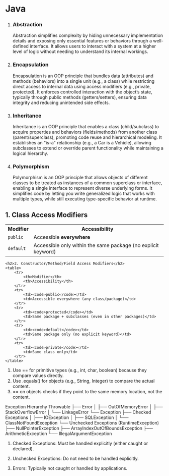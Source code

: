 # Java
1) <h3>Abstraction</h3> <p>Abstraction simplifies complexity by hiding unnecessary implementation details and exposing only essential features or behaviors through a well-defined interface. It allows users to interact with a system at a higher level of logic without needing to understand its internal workings.</p>

2) <h3>Encapsulation</h3> <p>Encapsulation is an OOP principle that bundles data (attributes) and methods (behaviors) into a single unit (e.g., a class) while restricting direct access to internal data using access modifiers (e.g., private, protected). It enforces controlled interaction with the object’s state, typically through public methods (getters/setters), ensuring data integrity and reducing unintended side effects.</p>

3) <h3>Inheritance</h3> <p>Inheritance is an OOP principle that enables a class (child/subclass) to acquire properties and behaviors (fields/methods) from another class (parent/superclass), promoting code reuse and hierarchical modeling. It establishes an "is-a" relationship (e.g., a Car is a Vehicle), allowing subclasses to extend or override parent functionality while maintaining a logical hierarchy.</p>

4) <h3>Polymorphism</h3> <p>Polymorphism is an OOP principle that allows objects of different classes to be treated as instances of a common superclass or interface, enabling a single interface to represent diverse underlying forms. It simplifies code by letting you write generalized logic that works with multiple types, while still executing type-specific behavior at runtime.</p>

<h2>1. Class Access Modifiers</h2>
    <table>
        <tr>
            <th>Modifier</th>
            <th>Accessibility</th>
        </tr>
        <tr>
            <td><code>public</code></td>
            <td>Accessible <strong>everywhere</strong></td>
        </tr>
        <tr>
            <td><code>default</code></td>
            <td>Accessible only within the same package (no explicit keyword)</td>
        </tr>
    </table>

    <h2>2. Constructor/Method/Field Access Modifiers</h2>
    <table>
        <tr>
            <th>Modifier</th>
            <th>Accessibility</th>
        </tr>
        <tr>
            <td><code>public</code></td>
            <td>Accessible everywhere (any class/package)</td>
        </tr>
        <tr>
            <td><code>protected</code></td>
            <td>Same package + subclasses (even in other packages)</td>
        </tr>
        <tr>
            <td><code>default</code></td>
            <td>Same package only (no explicit keyword)</td>
        </tr>
        <tr>
            <td><code>private</code></td>
            <td>Same class only</td>
        </tr>
    </table>

1) Use == for primitive types (e.g., int, char, boolean) because they compare values directly.
2) Use .equals() for objects (e.g., String, Integer) to compare the actual content.
3) == on objects checks if they point to the same memory location, not the content.

Exception Hierarchy
Throwable
├── Error
│   ├── OutOfMemoryError
│   ├── StackOverflowError
│   └── LinkageError
└── Exception
    ├── Checked Exceptions
    │   ├── IOException
    │   ├── SQLException
    │   └── ClassNotFoundException
    └── Unchecked Exceptions (RuntimeException)
        ├── NullPointerException
        ├── ArrayIndexOutOfBoundsException
        ├── ArithmeticException
        └── IllegalArgumentException

1) Checked Exceptions: Must be handled explicitly (either caught or declared).

2) Unchecked Exceptions: Do not need to be handled explicitly.

3) Errors: Typically not caught or handled by applications.